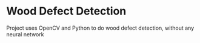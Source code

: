 # Wood Defect Detection

Project uses OpenCV and Python to do wood defect detection, without any neural network
